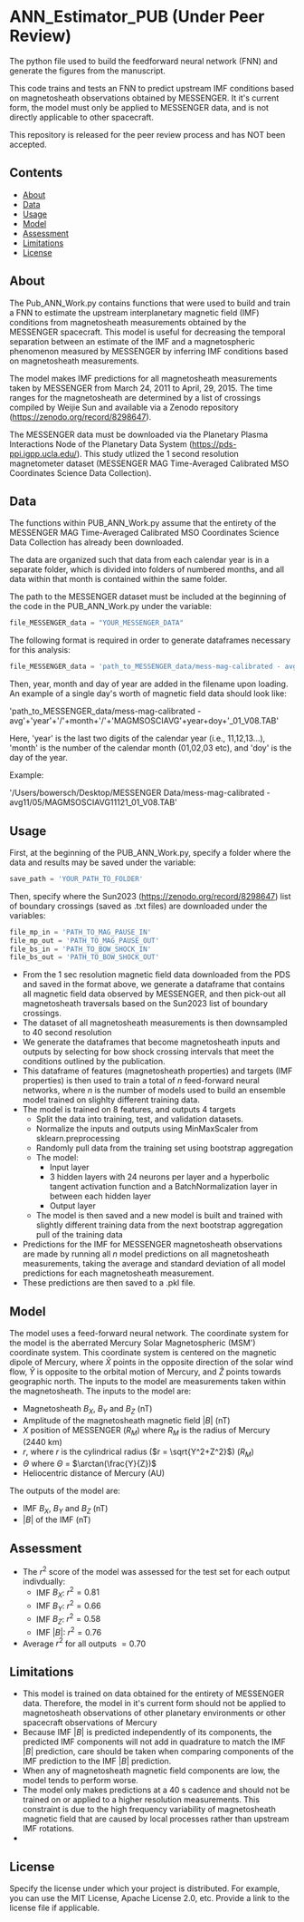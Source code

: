# ANN_Estimator_PUB **(Under Peer Review)**
The python file used to build the feedforward neural network (FNN) and generate the figures from the manuscript.

This code trains and tests an FNN to predict upstream IMF conditions based on magnetosheath observations obtained by MESSENGER. It it's current form, the model must only be applied to MESSENGER data, and is not directly applicable to other spacecraft.

This repository is released for the peer review process and has NOT been accepted.

## Contents
- [About](#about)
- [Data](#data)
- [Usage](#usage)
- [Model](#model)
- [Assessment](#assessment)
- [Limitations](#limitations)
- [License](#license)

## About
The Pub_ANN_Work.py contains functions that were used to build and train a FNN to estimate the upstream interplanetary magnetic field (IMF) conditions from magnetosheath measurements obtained by the MESSENGER spacecraft. This model is useful for decreasing the temporal separation between an estimate of the IMF and a magnetospheric phenomenon measured by MESSENGER by inferring IMF conditions based on magnetosheath measurements.

The model makes IMF predictions for all magnetosheath measurements taken by MESSENGER from March 24, 2011 to April, 29, 2015. The time ranges for the magnetosheath are determined by a list of crossings compiled by Weijie Sun and available via a Zenodo repository (https://zenodo.org/record/8298647).

The MESSENGER data must be downloaded via the Planetary Plasma Interactions Node of the Planetary Data System (https://pds-ppi.igpp.ucla.edu/). This study utlized the 1 second resolution magnetometer dataset (MESSENGER MAG Time-Averaged Calibrated MSO Coordinates Science Data Collection).

## Data
The functions within PUB_ANN_Work.py assume that the entirety of the MESSENGER MAG Time-Averaged Calibrated MSO Coordinates Science Data Collection has already been downloaded.

The data are organized such that data from each calendar year is in a separate folder, which is divided into folders of numbered months, and all data within that month is contained within the same folder.

The path to the MESSENGER dataset must be included at the beginning of the code in the PUB_ANN_Work.py under the variable: 

```python
file_MESSENGER_data = "YOUR_MESSENGER_DATA"
```

The following format is required in order to generate dataframes necessary for this analysis:

```python
file_MESSENGER_data = 'path_to_MESSENGER_data/mess-mag-calibrated - avg'
```
Then, year, month and day of year are added in the filename upon loading. An example of a single day's worth of magnetic field data should look like:

'path_to_MESSENGER_data/mess-mag-calibrated - avg'+'year'+'/'+month+'/'+'MAGMSOSCIAVG'+year+doy+'_01_V08.TAB'

Here, 'year' is the last two digits of the calendar year (i.e., 11,12,13...), 'month' is the number of the calendar month (01,02,03 etc), and 'doy' is the day of the year.

Example:

'/Users/bowersch/Desktop/MESSENGER Data/mess-mag-calibrated - avg11/05/MAGMSOSCIAVG11121_01_V08.TAB'



## Usage
First, at the beginning of the PUB_ANN_Work.py, specify a folder where the data and results may be saved under the variable:
```python
save_path = 'YOUR_PATH_TO_FOLDER'
```
Then, specify where the Sun2023 (https://zenodo.org/record/8298647) list of boundary crossings (saved as .txt files) are downloaded under the variables:

```python
file_mp_in = 'PATH_TO_MAG_PAUSE_IN'
file_mp_out = 'PATH_TO_MAG_PAUSE_OUT'
file_bs_in = 'PATH_TO_BOW_SHOCK_IN'
file_bs_out = 'PATH_TO_BOW_SHOCK_OUT'
```
- From the 1 sec resolution magnetic field data downloaded from the PDS and saved in the format above, we generate a dataframe that contains all magnetic field data observed by MESSENGER, and then pick-out all magnetosheath traversals based on the Sun2023 list of boundary crossings.
- The dataset of all magnetosheath measurements is then downsampled to 40 second resolution
- We generate the dataframes that become magnetosheath inputs and outputs by selecting for bow shock crossing intervals that meet the conditions outlined by the publication.
- This dataframe of features (magnetosheath properties) and targets (IMF properties) is then used to train a total of $n$ feed-forward neural networks, where $n$ is the number of models used to build an ensemble model trained on slighlty different training data.
- The model is trained on 8 features, and outputs 4 targets
  - Split the data into training, test, and validation datasets.
  - Normalize the inputs and outputs using MinMaxScaler from sklearn.preprocessing
  - Randomly pull data from the training set using bootstrap aggregation
  - The model:
    - Input layer
    - 3 hidden layers with 24 neurons per layer and a hyperbolic tangent activation function and a BatchNormalization layer in between each hidden layer
    - Output layer
  - The model is then saved and a new model is built and trained with slightly different training data from the next bootstrap aggregation pull of the training data
- Predictions for the IMF for MESSENGER magnetosheath observations are made by running all $n$ model predictions on all magnetosheath measurements, taking the average and standard deviation of all model predictions for each magnetosheath measurement.
- These predictions are then saved to a .pkl file.

## Model

The model uses a feed-forward neural network. The coordinate system for the model is the aberrated Mercury Solar Magnetospheric (MSM') coordinate system. This coordinate system is centered on the magnetic dipole of Mercury, where $\hat{X}$ points in the opposite direction of the solar wind flow, $\hat{Y}$ is opposite to the orbital motion of Mercury, and $\hat{Z}$ points towards geographic north. The inputs to the model are measurements taken within the magnetosheath. The inputs to the model are:

- Magnetosheath $B_X$, $B_Y$ and $B_Z$ (nT)
- Amplitude of the magnetosheath magnetic field $|B|$ (nT)
- $X$ position of MESSENGER ($R_M$) where $R_M$ is the radius of Mercury (2440 km)
- $r$, where $r$ is the cylindrical radius ($r = \sqrt{Y^2+Z^2}$) ($R_M$)
- $\Theta$ where $\Theta$ = $\arctan(\frac{Y}{Z})$
- Heliocentric distance of Mercury (AU)

The outputs of the model are:

- IMF $B_X$, $B_Y$ and $B_Z$ (nT)
- $|B|$ of the IMF (nT)

## Assessment

- The $r^2$ score of the model was assessed for the test set for each output indivdually:
  - IMF $B_X$: $r^2 = 0.81$
  - IMF $B_Y$: $r^2 = 0.66$
  - IMF $B_Z$: $r^2 = 0.58$
  - IMF $|B|$: $r^2 = 0.76$
- Average $r^2$ for all outputs $= 0.70$

## Limitations
- This model is trained on data obtained for the entirety of MESSENGER data. Therefore, the model in it's current form should not be applied to magnetosheath observations of other planetary environments or other spacecraft observations of Mercury
- Because IMF $|B|$ is predicted independently of its components, the predicted IMF components will not add in quadrature to match the IMF $|B|$ prediction, care should be taken when comparing components of the IMF prediction to the IMF $|B|$ prediction.
- When any of magnetosheath magnetic field components are low, the model tends to perform worse.
- The model only makes predictions at a 40 s cadence and should not be trained on or applied to a higher resolution measurements. This constraint is due to the high frequency variability of magnetosheath magnetic field that are caused by local processes rather than upstream IMF rotations.
- 
## License
Specify the license under which your project is distributed. For example, you can use the MIT License, Apache License 2.0, etc. Provide a link to the license file if applicable.
